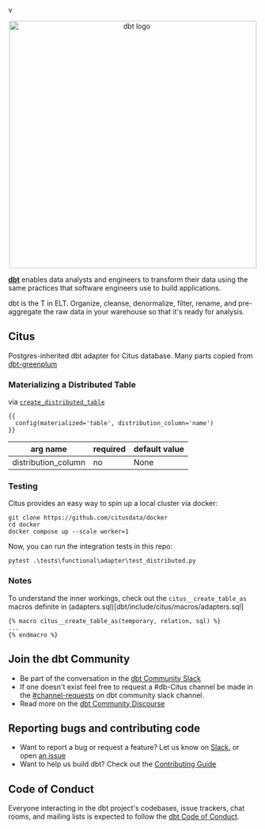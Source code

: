 v<p align="center">
  <img src="https://raw.githubusercontent.com/dbt-labs/dbt/ec7dee39f793aa4f7dd3dae37282cc87664813e4/etc/dbt-logo-full.svg" alt="dbt logo" width="500"/>
</p>

**[dbt](https://www.getdbt.com/)** enables data analysts and engineers to transform their data using the same practices that software engineers use to build applications.

dbt is the T in ELT. Organize, cleanse, denormalize, filter, rename, and pre-aggregate the raw data in your warehouse so that it's ready for analysis.

## Citus

Postgres-inherited dbt adapter for Citus database. Many parts copied from [dbt-greenplum](https://github.com/markporoshin/dbt-greenplum)

### Materializing a Distributed Table

via [`create_distributed_table`](https://docs.citusdata.com/en/v11.0/develop/api_udf.html#create-distributed-table)

```
{{
  config(materialized='table', distribution_column='name')
}}
```

| arg name | required | default value |
| --- | --- | --- |
| distribution_column | no | None |


### Testing

Citus provides an easy way to spin up a local cluster via docker:

```
git clone https://github.com/citusdata/docker
cd docker
docker compose up --scale worker=1
```

Now, you can run the integration tests in this repo:

```
pytest .\tests\functional\adapter\test_distributed.py
```

### Notes

To understand the inner workings, check out the `citus__create_table_as` macros definite in (adapters.sql)[dbt/include/citus/macros/adapters.sql]

```
{% macro citus__create_table_as(temporary, relation, sql) %}
...
{% endmacro %}
```

## Join the dbt Community

- Be part of the conversation in the [dbt Community Slack](http://community.getdbt.com/)
- If one doesn't exist feel free to request a #db-Citus channel be made in the [#channel-requests](https://getdbt.slack.com/archives/C01D8J8AJDA) on dbt community slack channel.
- Read more on the [dbt Community Discourse](https://discourse.getdbt.com)

## Reporting bugs and contributing code

- Want to report a bug or request a feature? Let us know on [Slack](http://community.getdbt.com/), or open [an issue](https://github.com/dbt-labs/dbt-redshift/issues/new)
- Want to help us build dbt? Check out the [Contributing Guide](https://github.com/dbt-labs/dbt/blob/HEAD/CONTRIBUTING.md)

## Code of Conduct

Everyone interacting in the dbt project's codebases, issue trackers, chat rooms, and mailing lists is expected to follow the [dbt Code of Conduct](https://community.getdbt.com/code-of-conduct).